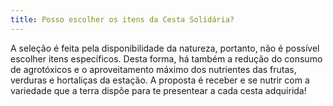 ```yaml
---
title: Posso escolher os itens da Cesta Solidária?
---
```

A seleção é feita pela disponibilidade da natureza, portanto, não é possível escolher itens específicos. Desta forma, há também a redução do consumo de agrotóxicos e o aproveitamento máximo dos nutrientes das frutas, verduras e hortaliças da estação. A proposta é receber e se nutrir com a variedade que a terra dispõe para te presentear a cada cesta adquirida!